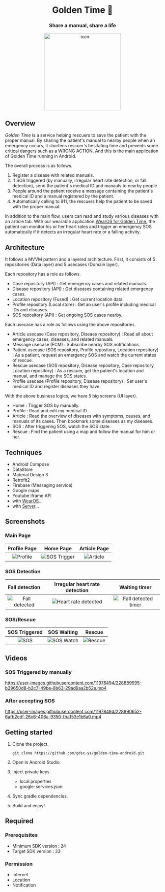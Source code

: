 <h1 align="center">Golden Time 📱</h1>
<h3 align="center">Share a manual, share a life</h3>
<p align="center">
  <img src="https://user-images.githubusercontent.com/11978494/228843932-c59e03fb-d4e7-458d-a548-58e80583a7ea.png" alt="icon" width="250" height="250">
</p>

## Overview

*Golden Time* is a service helping rescuers to save the patient with the proper manual. By sharing the patient's manual to nearby people when an emergency occurs, it shortens rescuer's hesitating time and prevents some critical dangers such as a WRONG ACTION. And this is the main application of Golden Time running in Android. 

The overall process is as follows.
1. Register a disease with related manuals.
2. If SOS triggered (by manually, irregular heart rate detection, or fall detection), send the patient's medical ID and manauls to nearby people.
3. People around the patient receive a message containing the patient's medical ID and a manual registered by the patient.
4. Automatically calling to 911, the rescuers help the patient to be saved with the proper manual.

In addition to the main flow, users can read and study various diseases with an article tab.
With our wearable application [WearOS for Golden Time](https://github.com/gdsc-ys/golden-time-wearos), the patient can monitor his or her heart rates and trigger an emergency SOS automatically if it detects an irregular heart rate or a falling activity.

## Architecture

It follows a MVVM pattern and a layered architecture.
First, it consists of 5 repositories (Data layer) and 5 usecases (Domain layer).

Each repository has a role as follows.
- Case repository (API) : Get emergency cases and related manuals.
- Disease repository (API) : Get diseases containing related emergency cases.
- Location repository (Fused) : Get current location data.
- Profile repository (Local store) : Get an user's profile including medical IDs and diseases.
- SOS repository (API) : Get ongoing SOS cases nearby.

Each usecase has a role as follows using the above repositories.
- Article usecase (Case repository, Diseaes repository) : Read all about emergency cases, diseases, and related manuals.
- Message usecase (FCM) : Subscribe nearby SOS notifications.
- Patient usecase (SOS repository, Profile repository, Location repository) : As a patient, request an emergency SOS and watch the current states of rescue.
- Rescue usecase (SOS repository, Disease repository, Case repository, Location repository) : As a rescuer, get the patient's location and manual, and manage the SOS states.
- Profile usecase (Profile repository, Disease repository) : Set user's medical ID and register diseases they have.

With the above business logics, we have 5 big screens (UI layer).
- Home : Trigger SOS by manually.
- Profile : Read and edit my medical ID.
- Article : Read the overview of diseases with symptoms, causes, and manuals of its cases. Then bookmark some diseases as my diseases.
- SOS : After triggering SOS, watch the SOS state.
- Rescue : Find the patient using a map and follow the manual for him or her.

## Techniques

- Android Compose
- DataStore
- Material Design 3
- Retrofit2
- Firebase (Messaging service)
- Google maps
- Youtube iframe API
- with [WearOS](https://github.com/gdsc-ys/golden-time-wearos)...
- with [Server](https://github.com/gdsc-ys/golden-time-backend)...

## Screenshots

### Main Page

| Profile Page | Home Page | Article Page |
|:-:|:-:|:-:|
| ![Profile](https://user-images.githubusercontent.com/11978494/228888455-bc89111f-173e-4347-a2aa-ffc2ff8ef6fb.jpeg) | ![SOS Trigger](https://user-images.githubusercontent.com/11978494/228888669-29e38ed8-398d-47f2-a591-2cbdd6eea914.jpeg) | ![Article](https://user-images.githubusercontent.com/11978494/228888241-2e5561e1-59c4-4905-bc87-1d0fe0e270c8.jpeg) |

### SOS Detection

| Fall detection | Irregular heart rate detection | Waiting timer |
|:-:|:-:|:-:|
| ![Fall detected](https://user-images.githubusercontent.com/11978494/228889216-7bbe21a1-1a78-40c4-9f96-acb0e26773d7.jpeg) | ![Heart rate detected](https://user-images.githubusercontent.com/11978494/228889285-98e51cb4-b931-4708-8325-a8bf29568a09.jpeg) | ![Fall detected timer](https://user-images.githubusercontent.com/11978494/228889327-0d38eeba-66f6-46af-b56c-e280cd9aa754.jpeg) |

### SOS/Rescue

| SOS Triggered | SOS Waiting | Rescue |
|:-:|:-:|:-:|
| ![SOS](https://user-images.githubusercontent.com/11978494/228889564-c33748a7-f776-40fd-8b1d-70fdb60efa1f.jpeg) | ![SOS Watch](https://user-images.githubusercontent.com/11978494/228891912-ad201e9e-2216-412d-9f22-771d08f6be98.jpeg) | ![Rescue](https://user-images.githubusercontent.com/11978494/228890502-074d62c9-d040-4c29-9275-7ea569bba46d.jpeg) |

## Videos

### SOS Triggered by manually

https://user-images.githubusercontent.com/11978494/228889995-b29650d8-b2c7-49be-8b63-29ad9aa2b52e.mp4

### After accepting SOS

https://user-images.githubusercontent.com/11978494/228890652-6afb2edf-26c6-406a-9350-fba153e1b6a0.mp4

## Getting started

1. Clone the project.

    ```
    git clone https://github.com/gdsc-ys/golden-time-android.git
    ```

2. Open in Android Studio.

3. Inject private keys.

    - local.properties
    - google-services.json

4. Sync gradle dependencies.

5. Build and enjoy!

## Required

### Prerequisites
- Minimum SDK version : 24
- Target SDK version : 33

### Permission
- Internet
- Location
- Notification
